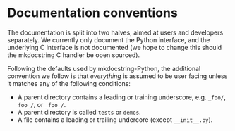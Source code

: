# Documentation conventions

The documentation is split into two halves, aimed at users
and developers separately. We currently only document the 
Python interface, and the underlying C interface is not 
documented (we hope to change this should the mkdocstring
C handler be open sourced). 

Following the defaults used by mkdocstring-Python, 
the additional convention we follow is that _everything_ is assumed 
to be user facing unless it matches any of the following 
conditions:

* A parent directory contains a leading or training underscore, e.g. 
`_foo/`, `foo_/`, or `_foo_/`.
* A parent directory is called `tests` or `demos`. 
* A file contains a leading or trailing undercore (except `__init__.py`). 
